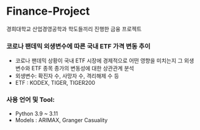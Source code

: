 # Finance-Project
경희대학교 산업경영공학과 학도들끼리 진행한 금융 프로젝트

### 코로나 팬데믹 외생변수에 따른 국내 ETF 가격 변동 추이
- 코로나 팬데믹 상황이 국내 ETF 시장에 경제적으로 어떤 영향을 미치는지 그 외생변수와 ETF 종목 종가의 변동성에 대한 상관관계 분석
- 외생변수: 확진자 수, 사망자 수, 격리해제 수 등
- ETF : KODEX, TIGER, TIGER200

### 사용 언어 및 Tool:
- Python 3.9 ~ 3.11
- Models : ARIMAX, Granger Casuality
